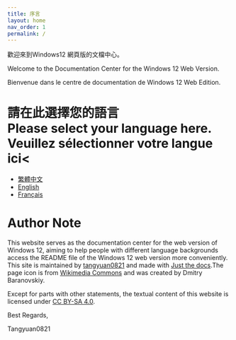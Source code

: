 ```yaml
---
title: 序言
layout: home
nav_order: 1
permalink: /
---
```

歡迎來到Windows12 網頁版的文檔中心。

Welcome to the Documentation Center for the Windows 12 Web Version.

Bienvenue dans le centre de documentation de Windows 12 Web Edition.

# 請在此選擇您的語言<br> Please select your language here.<br> Veuillez sélectionner votre langue ici<



 - [繁體中文](zh-tw/ai)
 - [English](en-us/ai)
 - [Français](fr-fr/ai)

# Author Note
 This website serves as the documentation center for the web version of Windows 12, aiming to help people with different language backgrounds access the README file of the Windows 12 web version more conveniently. This site is maintained by [tangyuan0821](https://github.com/tangyuan0821) and made with [Just the docs](https://just-the-docs.github.io/just-the-docs/).The page icon is from [Wikimedia Commons](https://commons.wikimedia.org/wiki/File:Documents_icon_-_noun_project_5020_-_navy.svg) and was created by Dmitry Baranovskiy.

 Except for parts with other statements, the textual content of this website is licensed under [CC BY-SA 4.0](https://creativecommons.org/licenses/by-sa/4.0/legalcode.en).
 
Best Regards,

Tangyuan0821